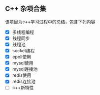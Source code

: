 ## C++ 杂项合集

该项目为c++学习过程中的总结，包含下列内容

- [x] 多线程编程
- [x] 线程同步
- [x] 线程池
- [x] socket编程
- [x] epoll使用
- [x] mysql使用
- [x] mysql连接池
- [x] redis使用
- [x] redis连接池
- [ ] c++新特性